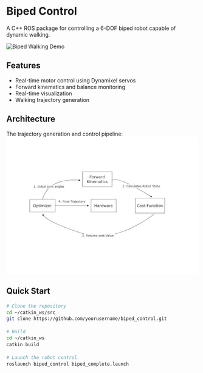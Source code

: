 # Biped Control

A C++ ROS package for controlling a 6-DOF biped robot capable of dynamic walking.

![Biped Walking Demo](images/robot_walking.gif)

## Features
- Real-time motor control using Dynamixel servos
- Forward kinematics and balance monitoring
- Real-time visualization
- Walking trajectory generation

## Architecture
The trajectory generation and control pipeline:
![Trajectory Generation Pipeline](images/trajectory_pipeline.jpg)


## Quick Start
```bash
# Clone the repository
cd ~/catkin_ws/src
git clone https://github.com/yourusername/biped_control.git

# Build
cd ~/catkin_ws
catkin build

# Launch the robot control
roslaunch biped_control biped_complete.launch